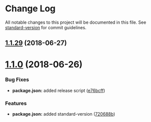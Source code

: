 # Change Log

All notable changes to this project will be documented in this file. See [standard-version](https://github.com/conventional-changelog/standard-version) for commit guidelines.

## [1.1.29](https://github.com/chase2981/angular-cli-lib/compare/v1.1.28...v1.1.29) (2018-06-27)



<a name="1.1.0"></a>
# [1.1.0](https://github.com/chase2981/angular-cli-lib/compare/v1.0.1...v1.1.0) (2018-06-26)


### Bug Fixes

* **package.json:** added release script ([e76bcff](https://github.com/chase2981/angular-cli-lib/commit/e76bcff))


### Features

* **package.json:** added standard-version ([720688b](https://github.com/chase2981/angular-cli-lib/commit/720688b))
